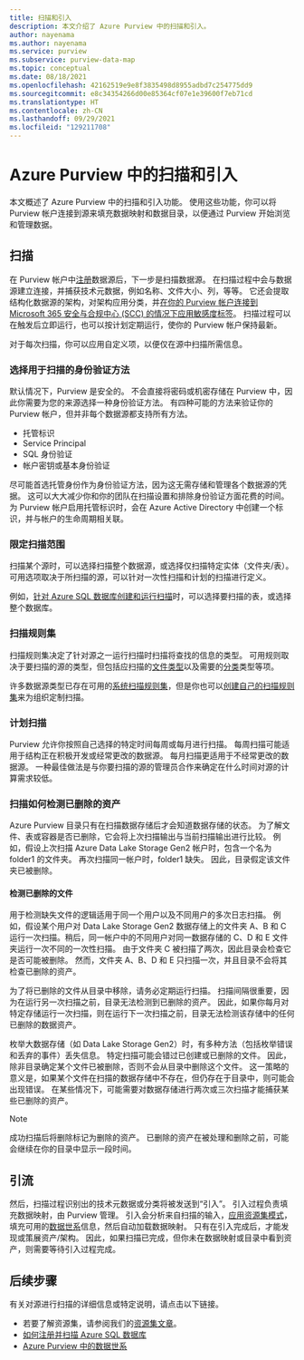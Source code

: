 ```yaml
---
title: 扫描和引入
description: 本文介绍了 Azure Purview 中的扫描和引入。
author: nayenama
ms.author: nayenama
ms.service: purview
ms.subservice: purview-data-map
ms.topic: conceptual
ms.date: 08/18/2021
ms.openlocfilehash: 42162519e9e8f3835498d8955adbd7c254775dd9
ms.sourcegitcommit: e8c34354266d00e85364cf07e1e39600f7eb71cd
ms.translationtype: HT
ms.contentlocale: zh-CN
ms.lasthandoff: 09/29/2021
ms.locfileid: "129211708"
---
```

# <a name="scans-and-ingestion-in-azure-purview"></a>Azure Purview 中的扫描和引入

本文概述了 Azure Purview 中的扫描和引入功能。 使用这些功能，你可以将 Purview 帐户连接到源来填充数据映射和数据目录，以便通过 Purview 开始浏览和管理数据。

## <a name="scanning"></a>扫描

在 Purview 帐户中[注册](manage-data-sources.md)数据源后，下一步是扫描数据源。 在扫描过程中会与数据源建立连接，并捕获技术元数据，例如名称、文件大小、列，等等。 它还会提取结构化数据源的架构，对架构应用分类，并[在你的 Purview 帐户连接到 Microsoft 365 安全与合规中心 (SCC) 的情况下应用敏感度标签](create-sensitivity-label.md)。 扫描过程可以在触发后立即运行，也可以按计划定期运行，使你的 Purview 帐户保持最新。

对于每次扫描，你可以应用自定义项，以便仅在源中扫描所需信息。

### <a name="choose-an-authentication-method-for-your-scans"></a>选择用于扫描的身份验证方法

默认情况下，Purview 是安全的。 不会直接将密码或机密存储在 Purview 中，因此你需要为您的来源选择一种身份验证方法。 有四种可能的方法来验证你的 Purview 帐户，但并非每个数据源都支持所有方法。
 - 托管标识
 - Service Principal
 - SQL 身份验证
 - 帐户密钥或基本身份验证

尽可能首选托管身份作为身份验证方法，因为这无需存储和管理各个数据源的凭据。 这可以大大减少你和你的团队在扫描设置和排除身份验证方面花费的时间。 为 Purview 帐户启用托管标识时，会在 Azure Active Directory 中创建一个标识，并与帐户的生命周期相关联。 

### <a name="scope-your-scan"></a>限定扫描范围

扫描某个源时，可以选择扫描整个数据源，或选择仅扫描特定实体（文件夹/表）。 可用选项取决于所扫描的源，可以针对一次性扫描和计划的扫描进行定义。

例如，[针对 Azure SQL 数据库创建和运行扫描](register-scan-azure-sql-database.md#creating-and-running-a-scan)时，可以选择要扫描的表，或选择整个数据库。

### <a name="scan-rule-set"></a>扫描规则集

扫描规则集决定了针对源之一运行扫描时扫描将查找的信息的类型。 可用规则取决于要扫描的源的类型，但包括应扫描的[文件类型](sources-and-scans.md#file-types-supported-for-scanning)以及需要的[分类](supported-classifications.md)类型等项。

许多数据源类型已存在可用的[系统扫描规则集](create-a-scan-rule-set.md#system-scan-rule-sets)，但是你也可以[创建自己的扫描规则集](create-a-scan-rule-set.md)来为组织定制扫描。

### <a name="schedule-your-scan"></a>计划扫描

Purview 允许你按照自己选择的特定时间每周或每月进行扫描。 每周扫描可能适用于结构正在积极开发或经常更改的数据源。 每月扫描更适用于不经常更改的数据源。 一种最佳做法是与你要扫描的源的管理员合作来确定在什么时间对源的计算需求较低。

### <a name="how-scans-detect-deleted-assets"></a>扫描如何检测已删除的资产

Azure Purview 目录只有在扫描数据存储后才会知道数据存储的状态。 为了解文件、表或容器是否已删除，它会将上次扫描输出与当前扫描输出进行比较。 例如，假设上次扫描 Azure Data Lake Storage Gen2 帐户时，包含一个名为 folder1 的文件夹。 再次扫描同一帐户时，folder1 缺失。 因此，目录假定该文件夹已被删除。

#### <a name="detecting-deleted-files"></a>检测已删除的文件

用于检测缺失文件的逻辑适用于同一个用户以及不同用户的多次日志扫描。 例如，假设某个用户对 Data Lake Storage Gen2 数据存储上的文件夹 A、B 和 C 运行一次扫描。稍后，同一帐户中的不同用户对同一数据存储的 C、D 和 E 文件夹运行一次不同的一次性扫描。 由于文件夹 C 被扫描了两次，因此目录会检查它是否可能被删除。 然而，文件夹 A、B、D 和 E 只扫描一次，并且目录不会将其检查已删除的资产。

为了将已删除的文件从目录中移除，请务必定期运行扫描。 扫描间隔很重要，因为在运行另一次扫描之前，目录无法检测到已删除的资产。 因此，如果你每月对特定存储运行一次扫描，则在运行下一次扫描之前，目录无法检测该存储中的任何已删除的数据资产。

枚举大数据存储（如 Data Lake Storage Gen2）时，有多种方法（包括枚举错误和丢弃的事件）丢失信息。 特定扫描可能会错过已创建或已删除的文件。 因此，除非目录确定某个文件已被删除，否则不会从目录中删除这个文件。 这一策略的意义是，如果某个文件在扫描的数据存储中不存在，但仍存在于目录中，则可能会出现错误。 在某些情况下，可能需要对数据存储进行两次或三次扫描才能捕获某些已删除的资产。

> [!NOTE]
> 成功扫描后将删除标记为删除的资产。 已删除的资产在被处理和删除之前，可能会继续在你的目录中显示一段时间。

## <a name="ingestion"></a>引流

然后，扫描过程识别出的技术元数据或分类将被发送到“引入”。 引入过程负责填充数据映射，由 Purview 管理。  引入会分析来自扫描的输入，[应用资源集模式](concept-resource-sets.md#how-azure-purview-detects-resource-sets)，填充可用的[数据世系](concept-data-lineage.md)信息，然后自动加载数据映射。 只有在引入完成后，才能发现或策展资产/架构。 因此，如果扫描已完成，但你未在数据映射或目录中看到资产，则需要等待引入过程完成。

## <a name="next-steps"></a>后续步骤

有关对源进行扫描的详细信息或特定说明，请点击以下链接。

* 若要了解资源集，请参阅我们的[资源集文章](concept-resource-sets.md)。
* [如何注册并扫描 Azure SQL 数据库](register-scan-azure-sql-database.md#creating-and-running-a-scan)
* [Azure Purview 中的数据世系](catalog-lineage-user-guide.md)

